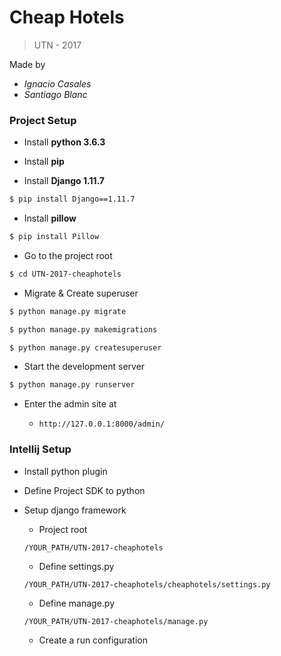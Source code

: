 # Cheap Hotels

> UTN - 2017

Made by

 - _Ignacio Casales_
 - _Santiago Blanc_

### Project Setup

- Install **python 3.6.3**

- Install **pip**

- Install **Django 1.11.7** 
```Bash
$ pip install Django==1.11.7
```

- Install **pillow**

````Bash
$ pip install Pillow
````

- Go to the project root

````Bash
$ cd UTN-2017-cheaphotels
````

- Migrate & Create superuser

````bash
$ python manage.py migrate

$ python manage.py makemigrations

$ python manage.py createsuperuser
````

- Start the development server
````Bash
$ python manage.py runserver
````

- Enter the admin site at 
 
    - `http://127.0.0.1:8000/admin/`

### Intellij Setup

- Install python plugin

- Define Project SDK to python

- Setup django framework

    - Project root
    
    `/YOUR_PATH/UTN-2017-cheaphotels`
    
    - Define settings.py
    
    `/YOUR_PATH/UTN-2017-cheaphotels/cheaphotels/settings.py`
    
    - Define manage.py
    
    `/YOUR_PATH/UTN-2017-cheaphotels/manage.py`
    
    - Create a run configuration
